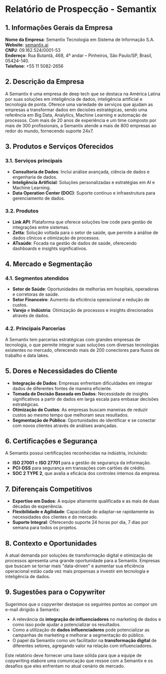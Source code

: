 # Relatório de Prospecção - Semantix

## 1. Informações Gerais da Empresa
**Nome da Empresa**: Semantix Tecnologia em Sistema de Informação S.A.   
**Website**: [semantix.ai](https://www.semantix.ai)  
**CNPJ**: 09.162.524/0001-53  
**Endereço**: Rua Butantã, 468, 4º andar – Pinheiros, São Paulo/SP, Brasil, 05424-140.  
**Telefone**: +55 11 5082-2656  

## 2. Descrição da Empresa
A Semantix é uma empresa de deep tech que se destaca na América Latina por suas soluções em inteligência de dados, inteligência artificial e tecnologia de ponta. Oferece uma variedade de serviços que ajudam as empresas a transformar dados em decisões estratégicas, sendo uma referência em Big Data, Analytics, Machine Learning e automação de processos. Com mais de 20 anos de experiência e um time composto por mais de 300 profissionais, a Semantix atende a mais de 800 empresas ao redor do mundo, fornecendo suporte 24x7.

## 3. Produtos e Serviços Oferecidos
### 3.1. Serviços principais
- **Consultoria de Dados**: Inclui análise avançada, ciência de dados e engenharia de dados.
- **Inteligência Artificial**: Soluções personalizadas e estratégias em AI e Machine Learning.
- **Data Operation Center (DOC)**: Suporte contínuo e infraestrutura para gerenciamento de dados.

### 3.2. Produtos
- **Link API**: Plataforma que oferece soluções low code para gestão de integrações entre sistemas.
- **Zetta**: Solução voltada para o setor de saúde, que permite a análise de dados clínicos e otimização de processos.
- **ATsaúde**: Focada na gestão de dados de saúde, oferecendo dashboards e insights significativos.

## 4. Mercado e Segmentação
### 4.1. Segmentos atendidos
- **Setor de Saúde**: Oportunidades de melhorias em hospitais, operadoras e corretoras de saúde.
- **Setor Financeiro**: Aumento da eficiência operacional e redução de custos.
- **Varejo** e **Indústria**: Otimização de processos e insights direcionados através de dados.

### 4.2. Principais Parcerias
A Semantix tem parcerias estratégicas com grandes empresas de tecnologia, o que permite integrar suas soluções com diversas tecnologias existentes no mercado, oferecendo mais de 200 conectores para fluxos de trabalho e data lakes.

## 5. Dores e Necessidades do Cliente
- **Integração de Dados**: Empresas enfrentam dificuldades em integrar dados de diferentes fontes de maneira eficiente.
- **Tomada de Decisão Baseada em Dados**: Necessidade de insights significativos a partir de dados em larga escala para embasar decisões estratégicas.
- **Otimização de Custos**: As empresas buscam maneiras de reduzir custos ao mesmo tempo que melhoram seus resultados.
- **Segmentação de Público**: Oportunidades de identificar e se conectar com novos clientes através de análises avançadas.

## 6. Certificações e Segurança
A Semantix possui certificações reconhecidas na indústria, incluindo:
- **ISO 27001** e **ISO 27701** para a gestão de segurança da informação.
- **PCI-DSS** para segurança em transações com cartões de crédito.
- **SOC 2 TYPE 2**, que avalia a eficácia dos controles internos da empresa.

## 7. Diferençais Competitivos
- **Expertise em Dados**: A equipe altamente qualificada e as mais de duas décadas de experiência.
- **Flexibilidade e Agilidade**: Capacidade de adaptar-se rapidamente às necessidades dos clientes e do mercado.
- **Suporte Integral**: Oferecendo suporte 24 horas por dia, 7 dias por semana para todos os projetos.

## 8. Contexto e Oportunidades
A atual demanda por soluções de transformação digital e otimização de processos apresenta uma grande oportunidade para a Semantix. Empresas que buscam se tornar mais "data-driven" e aumentar sua eficiência operacional estão cada vez mais propensas a investir em tecnologia e inteligência de dados. 

## 9. Sugestões para o Copywriter
Sugerimos que o copywriter destaque os seguintes pontos ao compor um e-mail dirigido à Semantix:
- A relevância da **integração de influenciadores** no marketing de dados e como isso pode ajudar a potencializar os resultados.
- Como a utilização de **dados influenciadores** pode potencializar as campanhas de marketing e melhorar a segmentação do público.
- O papel da Semantix como um facilitador na **transformação digital** de diferentes setores, agregando valor na relação com influenciadores.

Este relatório deve fornecer uma base sólida para que a equipe de copywriting elabore uma comunicação que ressoe com a Semantix e os desafios que eles enfrentam no atual cenário de mercado.